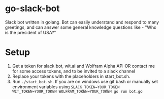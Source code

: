 # go-slack-bot
Slack bot written in golang. Bot can easily understand and respond to many greetings, and can answer some general knowledge questions like - "Who is the president of USA?"
# Setup
1. Get a token for slack bot, wit.ai and Wolfram Alpha API OR contact me for some access tokens, and to be invited to a slack channel
2. Replace your tokens with the placeholders in start_bot.sh.
3. Run ```./start_bot.sh```. If you are on windows use git bash or manually set environment variables using ```SLACK_TOKEN=YOUR_TOKEN WIT_TOKEN=YOUR_TOKEN WOLFRAM_TOKEN=YOUR_TOKEN go run bot.go```

